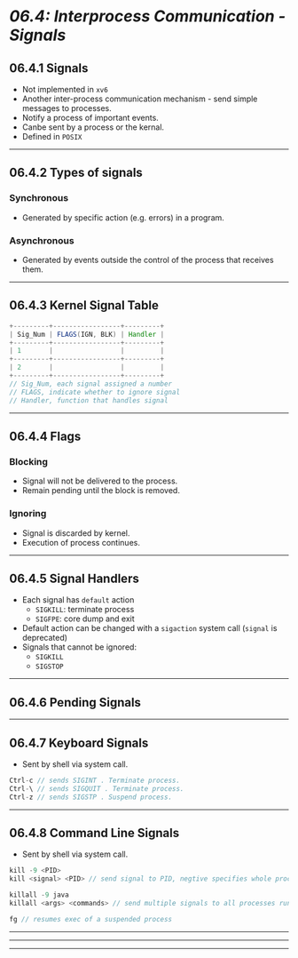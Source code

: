 # _06.4: Interprocess Communication - Signals_
## __06.4.1 Signals__
- Not implemented in `xv6`
- Another inter-process communication mechanism - send simple messages to processes.
- Notify a process of important events.
- Canbe sent by a process or the kernal.
- Defined in `POSIX`
--------------------------------------------------
## __06.4.2 Types of signals__
### Synchronous
- Generated by specific action (e.g. errors) in a program.

### Asynchronous
- Generated by events outside the control of the process that receives them.
--------------------------------------------------
## __06.4.3 Kernel Signal Table__
```java
+---------+-----------------+---------+
| Sig_Num | FLAGS(IGN, BLK) | Handler |
+---------+-----------------+---------+
| 1       |                 |         |
+---------+-----------------+---------+
| 2       |                 |         |
+---------+-----------------+---------+
// Sig_Num, each signal assigned a number
// FLAGS, indicate whether to ignore signal
// Handler, function that handles signal
```
--------------------------------------------------
## __06.4.4 Flags__
### Blocking
- Signal will not be delivered to the process.
- Remain pending until the block is removed.

### Ignoring
- Signal is discarded by kernel.
- Execution of process continues.
--------------------------------------------------
## __06.4.5 Signal Handlers__
- Each signal has `default` action
    - `SIGKILL`: terminate process
    - `SIGFPE`: core dump and exit
- Default action can be changed with a `sigaction` system call (`signal` is deprecated)
- Signals that cannot be ignored:
    - `SIGKILL`
    - `SIGSTOP`
--------------------------------------------------
## __06.4.6 Pending Signals__
--------------------------------------------------
## __06.4.7 Keyboard Signals__
- Sent by shell via system call.
```c
Ctrl-c // sends SIGINT . Terminate process.
Ctrl-\ // sends SIGQUIT . Terminate process.
Ctrl-z // sends SIGSTP . Suspend process.
```
--------------------------------------------------
## __06.4.8 Command Line Signals__
- Sent by shell via system call.
```c
kill -9 <PID>
kill <signal> <PID> // send signal to PID, negtive specifies whole process group.

killall -9 java
killall <args> <commands> // send multiple signals to all processes running specific commands

fg // resumes exec of a suspended process
```
--------------------------------------------------
--------------------------------------------------
--------------------------------------------------